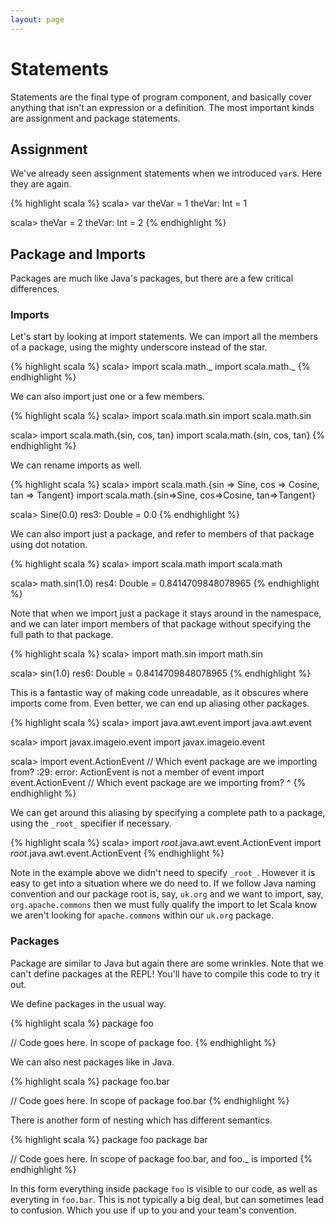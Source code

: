 ```yaml
---
layout: page
---
```


# Statements

Statements are the final type of program component, and basically cover anything that isn't an expression or a definition. The most important kinds are assignment and package statements.

## Assignment

We've already seen assignment statements when we introduced `var`s. Here they are again.

{% highlight scala %}
scala> var theVar = 1
theVar: Int = 1

scala> theVar = 2
theVar: Int = 2
{% endhighlight %}

## Package and Imports

Packages are much like Java's packages, but there are a few critical differences.

### Imports

Let's start by looking at import statements. We can import all the members of a package, using the mighty underscore instead of the star.

{% highlight scala %}
scala> import scala.math._
import scala.math._
{% endhighlight %}

We can also import just one or a few members.

{% highlight scala %}
scala> import scala.math.sin
import scala.math.sin

scala> import scala.math.{sin, cos, tan}
import scala.math.{sin, cos, tan}
{% endhighlight %}

We can rename imports as well.

{% highlight scala %}
scala> import scala.math.{sin => Sine, cos => Cosine, tan => Tangent}
import scala.math.{sin=>Sine, cos=>Cosine, tan=>Tangent}

scala> Sine(0.0)
res3: Double = 0.0
{% endhighlight %}

We can also import just a package, and refer to members of that package using dot notation.

{% highlight scala %}
scala> import scala.math
import scala.math

scala> math.sin(1.0)
res4: Double = 0.8414709848078965
{% endhighlight %}

Note that when we import just a package it stays around in the namespace, and we can later import members of that package without specifying the full path to that package.

{% highlight scala %}
scala> import math.sin
import math.sin

scala> sin(1.0)
res6: Double = 0.8414709848078965
{% endhighlight %}

This is a fantastic way of making code unreadable, as it obscures where imports come from. Even better, we can end up aliasing other packages.

{% highlight scala %}
scala> import java.awt.event
import java.awt.event

scala> import javax.imageio.event
import javax.imageio.event

scala> import event.ActionEvent // Which event package are we importing from?
<console>:29: error: ActionEvent is not a member of event
       import event.ActionEvent // Which event package are we importing from?
              ^
{% endhighlight %}

We can get around this aliasing by specifying a complete path to a package, using the `_root_` specifier if necessary.

{% highlight scala %}
scala> import _root_.java.awt.event.ActionEvent
import _root_.java.awt.event.ActionEvent
{% endhighlight %}

Note in the example above we didn't need to specify `_root_`. However it is easy to get into a situation where we do need to. If we follow Java naming convention and our package root is, say, `uk.org` and we want to import, say, `org.apache.commons` then we must fully qualify the import to let Scala know we aren't looking for `apache.commons` within our `uk.org` package.

### Packages

Package are similar to Java but again there are some wrinkles. Note that we can't define packages at the REPL! You'll have to compile this code to try it out.

We define packages in the usual way.

{% highlight scala %}
package foo

// Code goes here. In scope of package foo.
{% endhighlight %}

We can also nest packages like in Java.

{% highlight scala %}
package foo.bar

// Code goes here. In scope of package foo.bar
{% endhighlight %}

There is another form of nesting which has different semantics.

{% highlight scala %}
package foo
package bar

// Code goes here. In scope of package foo.bar, and foo._ is imported
{% endhighlight %}

In this form everything inside package `foo` is visible to our code, as well as everyting in `foo.bar`. This is not typically a big deal, but can sometimes lead to confusion. Which you use if up to you and your team's convention.
